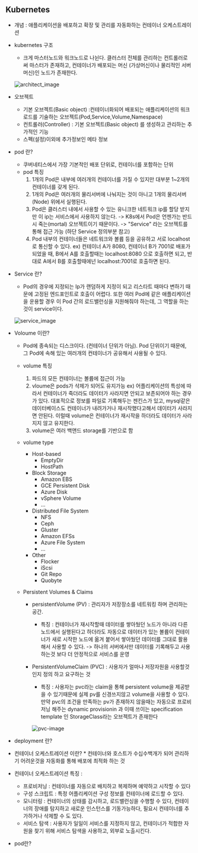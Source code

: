 ##  Kubernetes
* 개념 : 애플리케이션을 배포하고 확장 및 관리를 자동화하는 컨테이너 오케스트레이션


* kubernetes 구조
     * 크게 마스터노드와 워크노드로 나뉜다. 클러스터 전체를 관리하는 컨트롤러로써 마스터가 존재하고, 컨테이너가 배포되는 머신 (가상머신이나 물리적인 서버머신)인 노드가 존재한다.
     
     ![architect_image](https://github.com/yonwon01/TIL/blob/master/image/architect_image.png)
* 오브젝트
     * 기본 오브젝트(Basic object) :컨테이너화되어 배포되는 애플리케이션의 워크로드를 기술하는 오브젝트(Pod,Service,Volume,Namespace)
     * 컨트롤러(Controller) : 기본 오브젝트(Basic object) 를 생성하고 관리하는 추가적인 기능
     * 스펙(설정)이외에 추가정보인 메타 정보

*  pod 란?
     * 쿠버네티스에서 가장 기본적인 배포 단위로, 컨테이너를 포함하는 단위
     - pod 특징
          1) 1개의 Pod은 내부에 여러개의 컨테이너를 가질 수 있지만 대부분 1~2개의 컨테이너를 갖게 된다.
          2) 1개의 Pod은 여러개의 물리서버에 나눠지는 것이 아니고 1개의 물리서버(Node) 위에서 실행된다.
          3) Pod은 클러스터 내에서 사용할 수 있는 유니크한 네트워크 ip를 할당 받지만 이 ip는 서비스에서 사용하지 않는다. -> K8s에서 Pod은 언젠가는 반드시 죽는(mortal) 오브젝트이기 때문이다. -> "Service" 라는 오브젝트를 통해 접근 가능 (하단 Service 정의부분 참고)
          4) Pod 내부의 컨테이너들은 네트워크와 볼륨 등을 공유하고 서로 localhost로 통신할 수 있다. ex)  컨테이너 A가 8080, 컨테이너 B가 7001로 배포가 되었을 때, B에서 A를 호출할때는 localhost:8080 으로 호출하면 되고, 반대로 A에서 B를 호출할때에넌 localhost:7001로 호출하면 된다.
          
*  Service 란?
     * Pod의 경우에 지정되는 Ip가 랜덤하게 지정이 되고 리스타트 때마다 변하기 때문에 고정된 엔드포인트로 호출이 어렵다. 또한 여러 Pod에 같은 애플리케이션을 운용할 경우 이 Pod 간의 로드밸런싱을 지원해줘야 하는데, 그 역할을 하는 것이 service이다.
     
   ![service_image](https://github.com/yonwon01/TIL/blob/master/image/service_image.png)

*  Voloume 이란?
     * Pod에 종속되는 디스크이다. (컨테이너 단위가 아님). Pod 단위이기 때문에, 그 Pod에 속해 있는 여러개의 컨테이너가 공유해서 사용될 수 있다.
     - volume 특징
          1) 파드의 모든 컨테이너는 볼륨에 접근이 가능
          2) vloume은 pods가 삭제가 되어도 유지가능 ex) 어플리케이션의 특성에 따라서 컨테이너가 죽더라도 데이터가 사라지면 안되고 보존되어야 하는 경우가 있다. 대표적으로 정보를 파일로 기록해두는 젠킨스가 있고, mysql같은 데이터베이스도 컨테이너가 내려가거나 재시작했다고해서 데이터가 사라지면 안된다. 이럴때 volume은 컨테이너가 재시작을 하더라도 데이터가 사라지지 않고 유지한다.
          3) volume은 여러 백앤드 storage를 기반으로 함
     - volume type
        * Host-based
            * EmptyDir
            * HostPath
        * Block Storage
            * Amazon EBS
            * GCE Persistent Disk
            * Azure Disk
            * vSphere Volume
            * ...
        * Distributed File System
            * NFS
            * Ceph
            * Gluster
            * Amazon EFSs
            * Azure File System
            * ...
        * Other
            * Flocker
            * iScsi
            * Git Repo
            * Quobyte
            
     - Persistent Volumes & Claims
        * persistentVolume (PV) : 관리자가 저장장소를 네트워킹 하며 관리하는 공간. 
            * 특징 : 컨테이너가 재시작할때 데이터를 쌓아뒀던 노드가 아니라 다른 노드에서 실행된다고 하더라도 자동으로 데이터가 있는 볼륨이 컨테이너가 새로 시작한 노드에 옮겨 붙어서 쌓아뒀던 데이터를 그대로 활용해서 사용할 수 있다. -> 하나의 서버에서만 데이터를 기록해두고 사용하는것 보다 더 안정적으로 서비스를 운영

        * PersistentVolumeClaim (PVC) : 사용자가 얼마나 저장자원을 사용할것인지 정의 하고 요구하는 것 
            * 특징 : 사용자는 pvc라는 claim을 통해 persistent volume을 제공받을 수 있기때문에 실제 pv를 신경쓰지않고 volume을 사용할 수 있다. 만약 pvc의 조건을 만족하는 pv가 존재하지 않을때는 자동으로 프로비저닝 해주는 dynamic provisionin 과 이때 쓰이는 specification template 인 StorageClass라는 오브젝트가 존재한다
            
            ![pvc-image](https://github.com/yonwon01/TIL/blob/master/image/pvc-image.png)

* deployment 란?





* 컨테이너 오케스트레이션 이란? 
      * 컨테이너와 호스트가 수십수백개가 되어 관리하기 어려운것을 자동화를 통해 배포에 최적화 하는 것
      
* 컨테이너 오케스트레이션 특징 :
    * 프로비저닝 : 컨테이너를 자동으로 배치하고 복제하며 예약하고 시작할 수 있다
    * 구성 스크립트 : 특정 어플리케이션 구성 정보를 컨테이너에 로드할 수 있다.
    * 모니터링 : 컨테이너의 상태를 감시하고, 로드밸런싱을 수행할 수 있다, 컨테이너의 장애를 탐지하고 새로운 인스턴스를 기동가능하다, 필요시 컨테이너를 추가하거나 삭제할 수 도 있다.
    * 서비스 탐색 : 사용자가 일일이 서비스를 지정하지 않고, 컨테이너가 적합한 자원을 찾기 위해 서비스 탐색을 사용하고, 외부로 노출시킨다.
    
* pod란?

    

      
